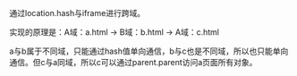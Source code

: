 通过location.hash与iframe进行跨域。

实现的原理是：A域：a.html -> B域：b.html -> A域：c.html

a与b属于不同域，只能通过hash值单向通信，b与c也是不同域，所以也只能单向通信。但c与a同域，所以c可以通过parent.parent访问a页面所有对象。


